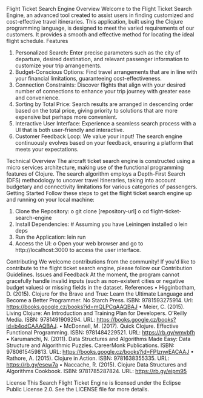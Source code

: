 Flight Ticket Search Engine
Overview
Welcome to the Flight Ticket Search Engine, an advanced tool created to assist users in finding customized and cost-effective travel itineraries. This application, built using the Clojure programming language, is designed to meet the varied requirements of our customers. It provides a smooth and effective method for locating the ideal flight schedule.
Features
1.	Personalized Search: Enter precise parameters such as the city of departure, desired destination, and relevant passenger information to customize your trip arrangements.
2.	Budget-Conscious Options: Find travel arrangements that are in line with your financial limitations, guaranteeing cost-effectiveness.
3.	Connection Constraints: Discover flights that align with your desired number of connections to enhance your trip journey with greater ease and convenience.
4.	Sorting by Total Price: Search results are arranged in descending order based on the total price, giving priority to solutions that are more expensive but perhaps more convenient.
5.	Interactive User Interface: Experience a seamless search process with a UI that is both user-friendly and interactive.
6.	Customer Feedback Loop: We value your input! The search engine continuously evolves based on your feedback, ensuring a platform that meets your expectations.

Technical Overview
The aircraft ticket search engine is constructed using a micro services architecture, making use of the functional programming features of Clojure. The search algorithm employs a Depth-First Search (DFS) methodology to uncover travel itineraries, taking into account budgetary and connectivity limitations for various categories of passengers.
Getting Started
Follow these steps to get the flight ticket search engine up and running on your local machine:
1.	Clone the Repository:
o	git clone [repository-url] 
o	cd flight-ticket-search-engine 
2.	Install Dependencies:
           # Assuming you have Leiningen installed 
o	lein deps 
3.	Run the Application:
lein run 
4.	Access the UI: 
o	Open your web browser and go to http://localhost:3000 to access the user interface.

Contributing
We welcome contributions from the community! If you'd like to contribute to the flight ticket search engine, please follow our Contribution Guidelines.
Issues and Feedback
At the moment, the program cannot gracefully handle invalid inputs (such as non-existent cities or negative budget values) or missing fields in the dataset.
References
•	Higginbotham, D. (2015). Clojure for the Brave and True: Learn the Ultimate Language and Become a Better Programmer. No Starch Press. ISBN: 9781593275914. Url: https://books.google.cz/books?id=mQLPCgAAQBAJ
•	Meier, C. (2015). Living Clojure: An Introduction and Training Plan for Developers. O’Reilly Media. ISBN: 9781491909294. URL: https://books.google.cz/books?id=b4odCAAAQBAJ.
•	McDonnell, M. (2017). Quick Clojure. Effective Functional Programming. ISBN: 9781484229521. URL: https://rb.gy/wmvbfh
•	Karumanchi, N. (2011). Data Structures and Algorithms Made Easy: Data Structure and Algorithmic Puzzles. CareerMonk Publications. ISBN: 9780615459813. URL: https://books.google.cz/books?id=FPIznwEACAAJ
•	Rathore, A. (2015). Clojure in Action. ISBN: 9781638355335. URL: https://rb.gy/esew7a
•	Naccache, R. (2015). Clojure Data Structures and Algorithms Cookbook. ISBN: 9781785287824. URL: https://rb.gy/eipm95

License
 This Search Flight Ticket Engine is licensed under the Eclipse Public License 2.0. See the LICENSE file for more details.
